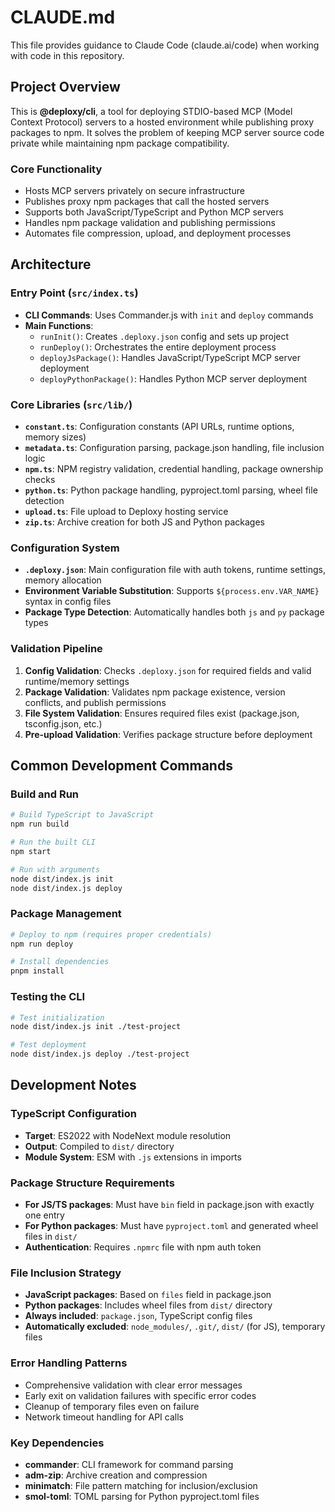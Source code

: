 # CLAUDE.md

This file provides guidance to Claude Code (claude.ai/code) when working with code in this repository.

## Project Overview

This is **@deploxy/cli**, a tool for deploying STDIO-based MCP (Model Context Protocol) servers to a hosted environment while publishing proxy packages to npm. It solves the problem of keeping MCP server source code private while maintaining npm package compatibility.

### Core Functionality
- Hosts MCP servers privately on secure infrastructure
- Publishes proxy npm packages that call the hosted servers
- Supports both JavaScript/TypeScript and Python MCP servers
- Handles npm package validation and publishing permissions
- Automates file compression, upload, and deployment processes

## Architecture

### Entry Point (`src/index.ts`)
- **CLI Commands**: Uses Commander.js with `init` and `deploy` commands
- **Main Functions**:
  - `runInit()`: Creates `.deploxy.json` config and sets up project
  - `runDeploy()`: Orchestrates the entire deployment process
  - `deployJsPackage()`: Handles JavaScript/TypeScript MCP server deployment
  - `deployPythonPackage()`: Handles Python MCP server deployment

### Core Libraries (`src/lib/`)
- **`constant.ts`**: Configuration constants (API URLs, runtime options, memory sizes)
- **`metadata.ts`**: Configuration parsing, package.json handling, file inclusion logic
- **`npm.ts`**: NPM registry validation, credential handling, package ownership checks
- **`python.ts`**: Python package handling, pyproject.toml parsing, wheel file detection
- **`upload.ts`**: File upload to Deploxy hosting service
- **`zip.ts`**: Archive creation for both JS and Python packages

### Configuration System
- **`.deploxy.json`**: Main configuration file with auth tokens, runtime settings, memory allocation
- **Environment Variable Substitution**: Supports `${process.env.VAR_NAME}` syntax in config files
- **Package Type Detection**: Automatically handles both `js` and `py` package types

### Validation Pipeline
1. **Config Validation**: Checks `.deploxy.json` for required fields and valid runtime/memory settings
2. **Package Validation**: Validates npm package existence, version conflicts, and publish permissions
3. **File System Validation**: Ensures required files exist (package.json, tsconfig.json, etc.)
4. **Pre-upload Validation**: Verifies package structure before deployment

## Common Development Commands

### Build and Run
```bash
# Build TypeScript to JavaScript
npm run build

# Run the built CLI
npm start

# Run with arguments
node dist/index.js init
node dist/index.js deploy
```

### Package Management
```bash
# Deploy to npm (requires proper credentials)
npm run deploy

# Install dependencies
pnpm install
```

### Testing the CLI
```bash
# Test initialization
node dist/index.js init ./test-project

# Test deployment
node dist/index.js deploy ./test-project
```

## Development Notes

### TypeScript Configuration
- **Target**: ES2022 with NodeNext module resolution
- **Output**: Compiled to `dist/` directory
- **Module System**: ESM with `.js` extensions in imports

### Package Structure Requirements
- **For JS/TS packages**: Must have `bin` field in package.json with exactly one entry
- **For Python packages**: Must have `pyproject.toml` and generated wheel files in `dist/`
- **Authentication**: Requires `.npmrc` file with npm auth token

### File Inclusion Strategy
- **JavaScript packages**: Based on `files` field in package.json
- **Python packages**: Includes wheel files from `dist/` directory
- **Always included**: `package.json`, TypeScript config files
- **Automatically excluded**: `node_modules/`, `.git/`, `dist/` (for JS), temporary files

### Error Handling Patterns
- Comprehensive validation with clear error messages
- Early exit on validation failures with specific error codes
- Cleanup of temporary files even on failure
- Network timeout handling for API calls

### Key Dependencies
- **commander**: CLI framework for command parsing
- **adm-zip**: Archive creation and compression
- **minimatch**: File pattern matching for inclusion/exclusion
- **smol-toml**: TOML parsing for Python pyproject.toml files